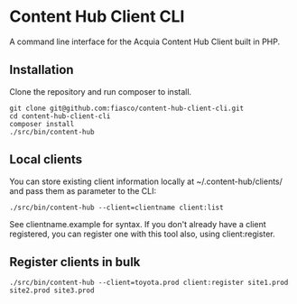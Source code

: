 # Content Hub Client CLI
A command line interface for the Acquia Content Hub Client built in PHP.

## Installation
Clone the repository and run composer to install.

```
git clone git@github.com:fiasco/content-hub-client-cli.git
cd content-hub-client-cli
composer install
./src/bin/content-hub
```

## Local clients
You can store existing client information locally at ~/.content-hub/clients/ and pass them as parameter to the CLI:
```
./src/bin/content-hub --client=clientname client:list
```
See clientname.example for syntax. If you don't already have a client registered, you can register one with this tool
also, using client:register.

## Register clients in bulk
```
./src/bin/content-hub --client=toyota.prod client:register site1.prod site2.prod site3.prod
```